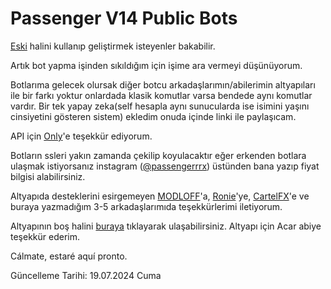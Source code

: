 # Passenger V14 Public Bots

[Eski](https://github.com/MODLOFF/v14-public) halini kullanıp geliştirmek isteyenler bakabilir.


Artık bot yapma işinden sıkıldığım için işime ara vermeyi düşünüyorum.

Botlarıma gelecek olursak diğer botcu arkadaşlarımın/abilerimin altyapıları ile bir farkı yoktur onlardada klasik komutlar varsa bendede aynı komutlar vardır. Bir tek yapay zeka(self hesapla aynı sunucularda ise isimini yaşını cinsiyetini gösteren sistem) ekledim onuda içinde linki ile paylaşıcam.

API için [Only](https://github.com/onlybusinesss)'e teşekkür ediyorum.

Botların ssleri yakın zamanda çekilip koyulacaktır eğer erkenden botlara ulaşmak istiyorsanız instagram ([@passengerrrx](https://www.instagram.com/passengerrrx/)) üstünden bana yazıp fiyat bilgisi alabilirsiniz.

Altyapıda desteklerini esirgemeyen [MODLOFF](<https://discord.com/users/658097468176859147>)'a, [Ronie](https://github.com/ronie1337)'ye, [CartelFX](<https://discord.com/users/719117042904727635>)'e ve buraya yazmadığım 3-5 arkadaşlarımıda teşekkürlerimi iletiyorum.

Altyapının boş halini [buraya](https://github.com/acarfx/v14-temiz-altyapi) tıklayarak ulaşabilirsiniz. Altyapı için Acar abiye teşekkür ederim.

Cálmate, estaré aquí pronto.

Güncelleme Tarihi: 19.07.2024 Cuma
